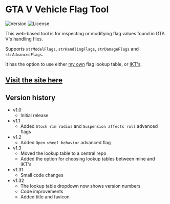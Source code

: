 # GTA V Vehicle Flag Tool
![Version](https://img.shields.io/badge/Version-1.32-green.svg) ![License](https://img.shields.io/badge/License-MIT-blue.svg)

This web-based tool is for inspecting or modifying flag values found in GTA V's handling files.

Supports `strModelFlags`, `strHandlingFlags`, `strDamageFlags` and `strAdvancedFlags`.

It has the option to use either [my own](https://github.com/adam10603/GTAVFlags) flag lookup table, or [IKT's](https://github.com/E66666666/GTAVHandlingInfo).

## [Visit the site here](https://adam10603.github.io/GTA5VehicleFlagTool/)

## Version history

* v1.0
  * Initial release
* v1.1
  * Added `Stock rim radius` and `Suspension affects roll` advanced flags
* v1.2
  * Added `Open wheel behavior` advanced flag
* v1.3
  * Moved the lookup table to a central repo
  * Added the option for choosing lookup tables between mine and IKT's
* v1.31
  * Small code changes
* v1.32
  * The lookup table dropdown now shows version numbers
  * Code improvements
  * Added title and favicon